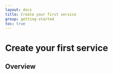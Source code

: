 ```yaml
---
layout: docs
title: Create your first service
group: getting-started
toc: true
---
```


# Create your first service
## Overview